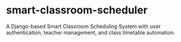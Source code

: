 # smart-classroom-scheduler
A Django-based Smart Classroom Scheduling System with user authentication, teacher management, and class timetable automation.
